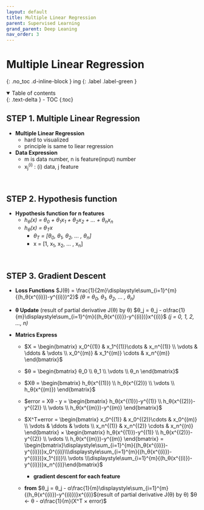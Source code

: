 ```yaml
---
layout: default
title: Multiple Linear Regression
parent: Supervised Learning
grand_parent: Deep Leaning
nav_order: 3
---
```


# Multiple Linear Regression
{: .no_toc .d-inline-block }
ing
{: .label .label-green }
<details open markdown="block">
  <summary>
    Table of contents
  </summary>
  {: .text-delta }
- TOC
{:toc}
</details>

<!------------------------------------ STEP ------------------------------------>
## STEP 1. Multiple Linear Regression

* **Multiple Linear Regression**
	* hard to visualized
	* principle is same to liear regression
* **Data Expression**
	* m is data number, n is feature(input) number
	* x<sub>j</sub><sup>(i)</sup> : (i) data, j feature

<br>

<!------------------------------------ STEP ------------------------------------>
## STEP 2. Hypothesis function

* **Hypothesis function for n features**
	* *h<sub>θ</sub>(x)  = θ<sub>0</sub> + θ<sub>1</sub>x<sub>1</sub> + θ<sub>2</sub>x<sub>2</sub> + ... + θ<sub>n</sub>x<sub>n</sub>*
	* *h<sub>θ</sub>(x)  =  θ<sub>T</sub>x*
		* *θ<sub>T</sub> = [θ<sub>0</sub>, θ<sub>1</sub>, θ<sub>2</sub>, ... , θ<sub>n</sub>]*
		* x = [1, x<sub>1</sub>, x<sub>2</sub>, ... , x<sub>n</sub>]

<br>

<!------------------------------------ STEP ------------------------------------>
## STEP 3. Gradient Descent

* **Loss Functions**
$J(θ) = \frac{1}{2m}\displaystyle\sum_{i=1}^{m}{(h_θ(x^{(i)})-y^{(i)})^2}$
*(θ = θ<sub>0</sub>, θ<sub>1</sub>, θ<sub>2</sub>, ... , θ<sub>n</sub>)*

* **θ Update** (result of partial derivative J(θ) by θ)
$θ_j = θ_j - α\frac{1}{m}\displaystyle\sum_{i=1}^{m}{(h_θ(x^{(i)})-y^{(i)})}x^{(i)}$
	*(j = 0, 1, 2, ..., n)*
	
* **Matrics Express**
	* $X = \begin{bmatrix} x_0^{(1)} & x_1^{(1)}\cdots & x_n^{(1)} \\ \vdots & \ddots & \vdots \\ x_0^{(m)} & x_1^{(m)} \cdots & x_n^{(m)} \end{bmatrix}$
	
	* $θ = \begin{bmatrix} θ_0 \\ θ_1 \\ \vdots \\ θ_n \end{bmatrix}$
	* $Xθ  = \begin{bmatrix} h_θ(x^{(1)}) \\ h_θ(x^{(2)}) \\ \vdots \\ h_θ(x^{(m)}) \end{bmatrix}$ 
	* $error = Xθ - y =  \begin{bmatrix} h_θ(x^{(1)})-y^{(1)} \\ h_θ(x^{(2)})-y^{(2)} \\ \vdots \\ h_θ(x^{(m)})-y^{(m)} \end{bmatrix}$
	* $X^T×error = \begin{bmatrix} x_0^{(1)} & x_0^{(2)}\cdots & x_0^{(m)} \\ \vdots & \ddots & \vdots \\ x_n^{(1)} & x_n^{(2)} \cdots & x_n^{(n)} \end{bmatrix} × \begin{bmatrix} h_θ(x^{(1)})-y^{(1)} \\ h_θ(x^{(2)})-y^{(2)} \\ \vdots \\ h_θ(x^{(m)})-y^{(m)} \end{bmatrix} = \begin{bmatrix}\displaystyle\sum_{i=1}^{m}{(h_θ(x^{(i)})-y^{(i)})}x_0^{(i)}\\\displaystyle\sum_{i=1}^{m}{(h_θ(x^{(i)})-y^{(i)})}x_1^{(i)}\\ \vdots \\\displaystyle\sum_{i=1}^{m}{(h_θ(x^{(i)})-y^{(i)})}x_n^{(i)}\end{bmatrix}$
		* **gradient descent for each feature**
	* **from** $θ_j = θ_j - α\frac{1}{m}\displaystyle\sum_{i=1}^{m}{(h_θ(x^{(i)})-y^{(i)})}x^{(i)}$(result of partial derivative J(θ) by θ)
	 $θ ← θ - α\frac{1}{m}(X^T × error)$